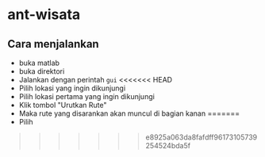 # ant-wisata

## Cara menjalankan

- buka matlab
- buka direktori
- Jalankan dengan perintah
`gui`
<<<<<<< HEAD
- Pilih lokasi yang ingin dikunjungi
- Pilih lokasi pertama yang ingin dikunjungi
- Klik tombol "Urutkan Rute"
- Maka rute yang disarankan akan muncul di bagian kanan 
=======
- Pilih
>>>>>>> e8925a063da8fafdff96173105739254524bda5f
